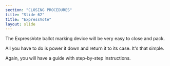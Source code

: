 ```yaml
---
section: "CLOSING PROCEDURES"
title: "Slide 62"
title: "ExpressVote"
layout: slide
---
```


The ExpressVote ballot marking device will be very easy to close and pack.

All you have to do is power it down and return it to its case. It's that simple.

Again, you will have a guide with step-by-step instructions.